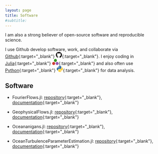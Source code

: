 ```yaml
---
layout: page
title: Software
#subtitle:
---
```


I am also a strong believer of open-source software and reproducible science.

I use Github develop software, work, and collaborate via [Github][github-profile]{:target="_blank"} [<img src="/img/github-logo.png" height=20>][github-profile]{:target="_blank"}. I enjoy coding in [Julia][julia-website]{:target="_blank"} [<img src="/img/julia-logo.png" height=20>][julia-website]{:target="_blank"} and also often use [Python][python-website]{:target="_blank"} [<img src="/img/python-logo.png" height=20>][python-website]{:target="_blank"} for data analysis.

## Software

- FourierFlows.jl: [repository][fourierflows-repo]{:target="_blank"}, [documentation][fourierflows-docs]{:target="_blank"}

- GeophysicalFlows.jl: [repository][geophysicalflows-repo]{:target="_blank"}, [documentation][geophysicalflows-docs]{:target="_blank"}

- Oceananigans.jl: [repository][oceananigans-repo]{:target="_blank"}, [documentation][oceananigans-repo]{:target="_blank"}

- OceanTurbulenceParameterEstimation.jl: [repository][oceanturbulenceparameterestimation-repo]{:target="_blank"}, [documentation][oceanturbulenceparameterestimation-docs]{:target="_blank"}


[github-profile]: https://github.com/navidcy
[julia-website]: https://julialang.org
[python-website]: https://www.python.org

[fourierflows-repo]: https://www.github.com/FourierFlows/FourierFlows.jl
[geophysicalflows-repo]: https://www.github.com/FourierFlows/FourierFlows.jl
[oceananigans-repo]: https://www.github.com/FourierFlows/FourierFlows.jl
[oceanturbulenceparameterestimation-repo]: https://www.github.com/FourierFlows/FourierFlows.jl

[fourierflows-docs]: https://fourierflows.github.io/FourierFlowsDocumentation/stable/
[geophysicalflows-docs]: https://fourierflows.github.io/GeophysicalFlowsDocumentation/stable/
[oceananigans-docs]: https://clima.github.io/OceananigansDocumentation/stable/
[oceanturbulenceparameterestimation-docs]: https://clima.github.io/OceanTurbulenceParameterEstimation.jl/dev/
